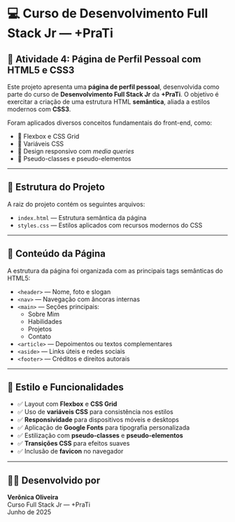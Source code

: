 # 💻 Curso de Desenvolvimento Full Stack Jr — +PraTi

## 📘 Atividade 4: Página de Perfil Pessoal com HTML5 e CSS3

Este projeto apresenta uma **página de perfil pessoal**, desenvolvida como parte do curso de **Desenvolvimento Full Stack Jr** da **+PraTi**. O objetivo é exercitar a criação de uma estrutura HTML **semântica**, aliada a estilos modernos com **CSS3**.

Foram aplicados diversos conceitos fundamentais do front-end, como:

- 🎯 Flexbox e CSS Grid
- 🎯 Variáveis CSS
- 🎯 Design responsivo com _media queries_
- 🎯 Pseudo-classes e pseudo-elementos

---

## 📁 Estrutura do Projeto

A raiz do projeto contém os seguintes arquivos:

- `index.html` — Estrutura semântica da página
- `styles.css` — Estilos aplicados com recursos modernos do CSS

---

## 🧱 Conteúdo da Página

A estrutura da página foi organizada com as principais tags semânticas do HTML5:

- `<header>` — Nome, foto e slogan
- `<nav>` — Navegação com âncoras internas
- `<main>` — Seções principais:
  - Sobre Mim
  - Habilidades
  - Projetos
  - Contato
- `<article>` — Depoimentos ou textos complementares
- `<aside>` — Links úteis e redes sociais
- `<footer>` — Créditos e direitos autorais

---

## 🎨 Estilo e Funcionalidades

- ✅ Layout com **Flexbox** e **CSS Grid**
- ✅ Uso de **variáveis CSS** para consistência nos estilos
- ✅ **Responsividade** para dispositivos móveis e desktops
- ✅ Aplicação de **Google Fonts** para tipografia personalizada
- ✅ Estilização com **pseudo-classes** e **pseudo-elementos**
- ✅ **Transições CSS** para efeitos suaves
- ✅ Inclusão de **favicon** no navegador

---

## 🙋‍♀️ Desenvolvido por

**Verônica Oliveira**  
Curso Full Stack Jr — +PraTi  
Junho de 2025
